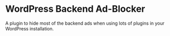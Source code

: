# WordPress Backend Ad-Blocker
A plugin to hide most of the backend ads when using lots of plugins in your WordPress installation.
